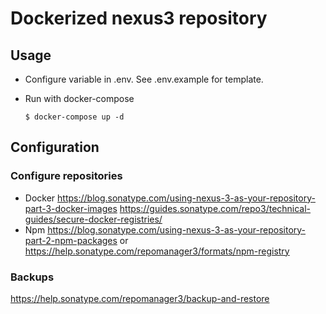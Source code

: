 # Dockerized nexus3 repository

## Usage
  - Configure variable in .env. See .env.example for template.

  - Run with docker-compose
    ```
    $ docker-compose up -d
    ```
## Configuration
### Configure repositories
  - Docker
    https://blog.sonatype.com/using-nexus-3-as-your-repository-part-3-docker-images
    https://guides.sonatype.com/repo3/technical-guides/secure-docker-registries/
  - Npm
    https://blog.sonatype.com/using-nexus-3-as-your-repository-part-2-npm-packages or https://help.sonatype.com/repomanager3/formats/npm-registry
###  Backups
https://help.sonatype.com/repomanager3/backup-and-restore
